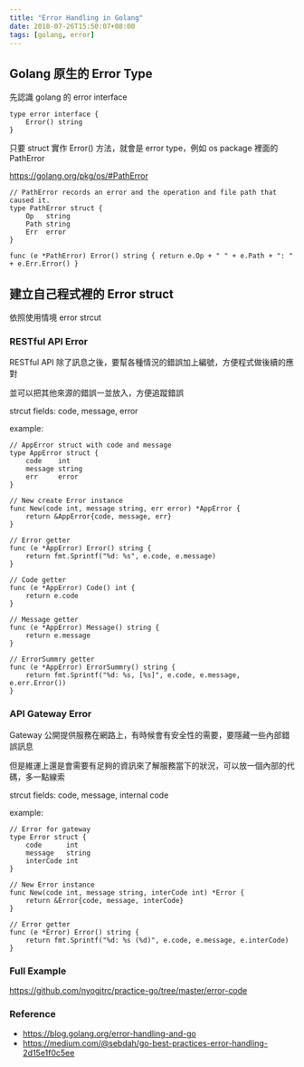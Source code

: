 ```yaml
---
title: "Error Handling in Golang"
date: 2018-07-26T15:50:07+08:00
tags: [golang, error]
---
```


## Golang 原生的 Error Type

先認識 golang 的 error interface

```
type error interface {
    Error() string
}
```

只要 struct 實作 Error() 方法，就會是 error type，例如 os package 裡面的 PathError

https://golang.org/pkg/os/#PathError

```
// PathError records an error and the operation and file path that caused it.
type PathError struct {
	Op   string
	Path string
	Err  error
}

func (e *PathError) Error() string { return e.Op + " " + e.Path + ": " + e.Err.Error() }
```

## 建立自己程式裡的 Error struct

依照使用情境 error strcut  

### RESTful API Error

RESTful API 除了訊息之後，要幫各種情況的錯誤加上編號，方便程式做後續的應對

並可以把其他來源的錯誤一並放入，方便追蹤錯誤

strcut fields: code, message, error

example:

```
// AppError struct with code and message
type AppError struct {
	code    int
	message string
	err     error
}

// New create Error instance
func New(code int, message string, err error) *AppError {
	return &AppError{code, message, err}
}

// Error getter
func (e *AppError) Error() string {
	return fmt.Sprintf("%d: %s", e.code, e.message)
}

// Code getter
func (e *AppError) Code() int {
	return e.code
}

// Message getter
func (e *AppError) Message() string {
	return e.message
}

// ErrorSummry getter
func (e *AppError) ErrorSummry() string {
	return fmt.Sprintf("%d: %s, [%s]", e.code, e.message, e.err.Error())
}
```

### API Gateway Error

Gateway 公開提供服務在網路上，有時候會有安全性的需要，要隱藏一些內部錯誤訊息

但是維運上還是會需要有足夠的資訊來了解服務當下的狀況，可以放一個內部的代碼，多一點線索

strcut fields: code, message, internal code

example:

```
// Error for gateway
type Error struct {
	code      int
	message   string
	interCode int
}

// New Error instance
func New(code int, message string, interCode int) *Error {
	return &Error{code, message, interCode}
}

// Error getter
func (e *Error) Error() string {
	return fmt.Sprintf("%d: %s (%d)", e.code, e.message, e.interCode)
}
```

### Full Example

https://github.com/nyogjtrc/practice-go/tree/master/error-code


### Reference

- https://blog.golang.org/error-handling-and-go
- https://medium.com/@sebdah/go-best-practices-error-handling-2d15e1f0c5ee
